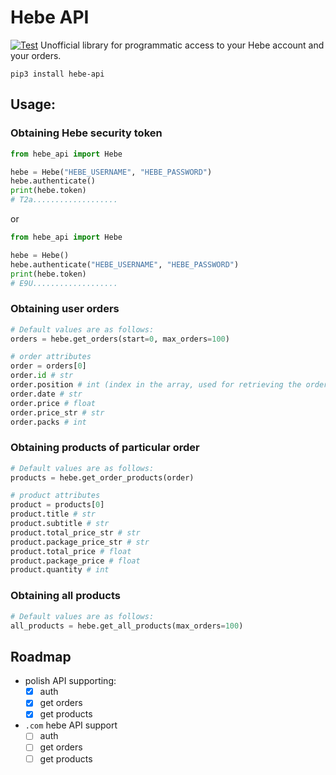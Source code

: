 # Hebe API

[![Test](https://github.com/tomek7667/Hebe-API-python/actions/workflows/test.yml/badge.svg?branch=master)](https://github.com/tomek7667/Hebe-API-python/actions/workflows/test.yml)
Unofficial library for programmatic access to your Hebe account and your orders.

```
pip3 install hebe-api
```

## Usage:

### Obtaining Hebe security token

```python
from hebe_api import Hebe

hebe = Hebe("HEBE_USERNAME", "HEBE_PASSWORD")
hebe.authenticate()
print(hebe.token)
# T2a...................
```

or

```python
from hebe_api import Hebe

hebe = Hebe()
hebe.authenticate("HEBE_USERNAME", "HEBE_PASSWORD")
print(hebe.token)
# E9U...................
```

### Obtaining user orders

```python
# Default values are as follows:
orders = hebe.get_orders(start=0, max_orders=100)

# order attributes
order = orders[0]
order.id # str
order.position # int (index in the array, used for retrieving the order products)
order.date # str
order.price # float
order.price_str # str
order.packs # int
```

### Obtaining products of particular order

```python
# Default values are as follows:
products = hebe.get_order_products(order)

# product attributes
product = products[0]
product.title # str
product.subtitle # str
product.total_price_str # str
product.package_price_str # str
product.total_price # float
product.package_price # float
product.quantity # int
```

### Obtaining all products

```python
# Default values are as follows:
all_products = hebe.get_all_products(max_orders=100)
```

## Roadmap

-   polish API supporting:
    -   [x] auth
    -   [x] get orders
    -   [x] get products
-   `.com` hebe API support
    -   [ ] auth
    -   [ ] get orders
    -   [ ] get products
